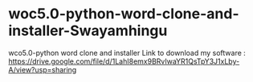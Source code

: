 # woc5.0-python-word-clone-and-installer-Swayamhingu
wco5.0-python word clone and installer
Link to download my software : https://drive.google.com/file/d/1LahI8emx9BRvIwaYR1QsTpY3J1xLby-A/view?usp=sharing
